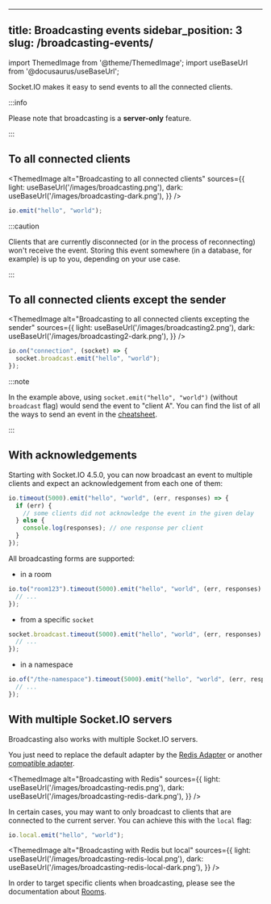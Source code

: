 


---
title: Broadcasting events
sidebar_position: 3
slug: /broadcasting-events/
---

import ThemedImage from '@theme/ThemedImage';
import useBaseUrl from '@docusaurus/useBaseUrl';

Socket.IO makes it easy to send events to all the connected clients.

:::info

Please note that broadcasting is a **server-only** feature.

:::

## To all connected clients

<ThemedImage
  alt="Broadcasting to all connected clients"
  sources={{
    light: useBaseUrl('/images/broadcasting.png'),
    dark: useBaseUrl('/images/broadcasting-dark.png'),
  }}
/>

```js
io.emit("hello", "world");
```

:::caution

Clients that are currently disconnected (or in the process of reconnecting) won't receive the event. Storing this event somewhere (in a database, for example) is up to you, depending on your use case.

:::

## To all connected clients except the sender

<ThemedImage
  alt="Broadcasting to all connected clients excepting the sender"
  sources={{
    light: useBaseUrl('/images/broadcasting2.png'),
    dark: useBaseUrl('/images/broadcasting2-dark.png'),
  }}
/>

```js
io.on("connection", (socket) => {
  socket.broadcast.emit("hello", "world");
});
```

:::note

In the example above, using `socket.emit("hello", "world")` (without `broadcast` flag) would send the event to "client A". You can find the list of all the ways to send an event in the [cheatsheet](emit-cheatsheet.md).

:::

## With acknowledgements

Starting with Socket.IO 4.5.0, you can now broadcast an event to multiple clients and expect an acknowledgement from each one of them:

```js
io.timeout(5000).emit("hello", "world", (err, responses) => {
  if (err) {
    // some clients did not acknowledge the event in the given delay
  } else {
    console.log(responses); // one response per client
  }
});
```

All broadcasting forms are supported:

- in a room

```js
io.to("room123").timeout(5000).emit("hello", "world", (err, responses) => {
  // ...
});
```

- from a specific `socket`

```js
socket.broadcast.timeout(5000).emit("hello", "world", (err, responses) => {
  // ...
});
```

- in a namespace

```js
io.of("/the-namespace").timeout(5000).emit("hello", "world", (err, responses) => {
  // ...
});
```

## With multiple Socket.IO servers

Broadcasting also works with multiple Socket.IO servers.

You just need to replace the default adapter by the [Redis Adapter](../05-Adapters/adapter-redis.md) or another [compatible adapter](../05-Adapters/adapter.md).

<ThemedImage
  alt="Broadcasting with Redis"
  sources={{
    light: useBaseUrl('/images/broadcasting-redis.png'),
    dark: useBaseUrl('/images/broadcasting-redis-dark.png'),
  }}
/>

In certain cases, you may want to only broadcast to clients that are connected to the current server. You can achieve this with the `local` flag:

```js
io.local.emit("hello", "world");
```

<ThemedImage
  alt="Broadcasting with Redis but local"
  sources={{
    light: useBaseUrl('/images/broadcasting-redis-local.png'),
    dark: useBaseUrl('/images/broadcasting-redis-local-dark.png'),
  }}
/>

In order to target specific clients when broadcasting, please see the documentation about [Rooms](rooms.md).
